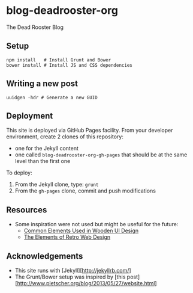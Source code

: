 # blog-deadrooster-org

The Dead Rooster Blog

## Setup

    npm install   # Install Grunt and Bower
    bower install # Install JS and CSS dependencies

## Writing a new post

    uuidgen -hdr # Generate a new GUID

## Deployment

This site is deployed via GitHub Pages facility. From your developer environment, create 2 clones of this 
repository: 

- one for the Jekyll content
- one called `blog-deadrooster-org-gh-pages` that should be at the same level than the first one

To deploy:

1. From the Jekyll clone, type: `grunt`
2. From the `gh-pages` clone, commit and push modifications

## Resources

- Some inspiration were not used but might be useful for the future:
    - [Common Elements Used in Wooden UI Design](http://www.webdesignerdepot.com/2011/03/common-elements-used-in-wooden-ui-design/)
    - [The Elements of Retro Web Design](http://www.webdesignerdepot.com/2011/01/the-elements-of-retro-web-design/)

## Acknowledgements

- This site runs with [Jekyll][http://jekyllrb.com/]
- The Grunt/Bower setup was inspired by [this post][http://www.pletscher.org/blog/2013/05/27/website.html]
